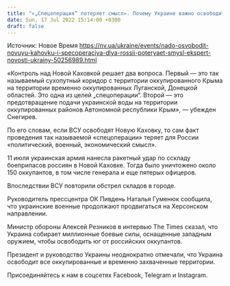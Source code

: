 ```yaml
---
title: "«„Спецоперация“ потеряет смысл». Почему Украине важно освободить Новую Каховку — военный эксперт назвал два веских аргумента"
date: Sun, 17 Jul 2022 15:14:00 +0300
draft: false
---
```

Источник: Новое Время https://nv.ua/ukraine/events/nado-osvobodit-novuyu-kahovku-i-specoperaciya-dlya-rossii-poteryaet-smysl-ekspert-novosti-ukrainy-50256989.html


«Контроль над Новой Каховкой решает два вопроса. Первый — это так называемый сухопутный коридор с территории оккупированного Крыма на территории временно оккупированных Луганской, Донецкой областей. Это одна из целей „спецоперации“. Второй — это предотвращение подачи украинской воды на территории оккупированных районов Автономной республики Крым», — убежден Снегирев.

По его словам, если ВСУ освободят Новую Каховку, то сам факт проведения так называемой «спецоперации» теряет для России «политический, военный, экономический смысл».

11 июля украинская армия нанесла ракетный удар по сскладу боеприпасов россиян в Новой Каховке. Тогда было уничтожено около 150 оккупантов, в том числе генерала и еще пятерых офицеров.

Впоследствии ВСУ повторили обстрел складов в городе.

Руководитель прессцентра ОК Пивдень Наталья Гуменюк сообщила, что украинские военные продолжают продвигаться на Херсонском направлении.

Министр обороны Алексей Резников в интервью The Times сказал, что Украина собирает миллионные боевые силы, оснащенные западным оружием, чтобы освободить юг от российских оккупантов.

Президент и руководство Украины неоднократно отмечали, что Украина освободит все оккупированные и временно захваченные территории.

Присоединяйтесь к нам в соцсетях Facebook, Telegram и Instagram.

